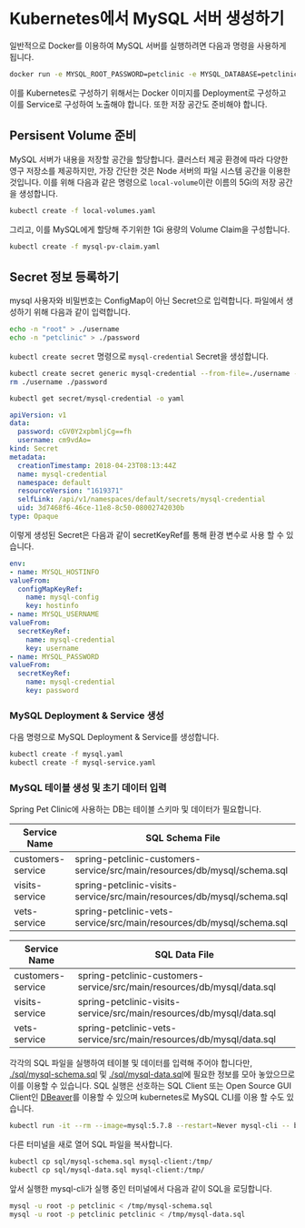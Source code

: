 # Kubernetes에서 MySQL 서버 생성하기

일반적으로 Docker를 이용하여 MySQL 서버를 실행하려면 다음과 명령을 사용하게 됩니다.

``` bash
docker run -e MYSQL_ROOT_PASSWORD=petclinic -e MYSQL_DATABASE=petclinic -p 3306:3306 mysql:5.7.8
```

이를 Kubernetes로 구성하기 위해서는 Docker 이미지를 Deployment로 구성하고 이를 Service로 구성하여 노출해야 합니다. 또한 저장 공간도 준비해야 합니다.

## Persisent Volume 준비

MySQL 서버가 내용을 저장할 공간을 할당합니다. 클러스터 제공 환경에 따라 다양한 영구 저장소를 제공하지만, 가장 간단한 것은 Node 서버의 파일 시스템 공간을 이용한 것입니다. 이를 위해 다음과 같은 명령으로 `local-volume`이란 이름의 5Gi의 저장 공간을 생성합니다.

``` bash
kubectl create -f local-volumes.yaml
```

그리고, 이를 MySQL에게 할당해 주기위한 1Gi 용량의 Volume Claim을 구성합니다.

``` bash
kubectl create -f mysql-pv-claim.yaml
```

## Secret 정보 등록하기

mysql 사용자와 비밀번호는 ConfigMap이 아닌 Secret으로 입력합니다. 파일에서 생성하기 위해 다음과 같이 입력합니다.

``` bash
echo -n "root" > ./username
echo -n "petclinic" > ./password
```

`kubectl create secret` 명령으로 `mysql-credential` Secret을 생성합니다.

``` bash
kubectl create secret generic mysql-credential --from-file=./username --from-file=./password
rm ./username ./password
```

``` bash
kubectl get secret/mysql-credential -o yaml
```

``` yaml
apiVersion: v1
data:
  password: cGV0Y2xpbmljCg==fh
  username: cm9vdAo=
kind: Secret
metadata:
  creationTimestamp: 2018-04-23T08:13:44Z
  name: mysql-credential
  namespace: default
  resourceVersion: "1619371"
  selfLink: /api/v1/namespaces/default/secrets/mysql-credential
  uid: 3d7468f6-46ce-11e8-8c50-08002742030b
type: Opaque
```

이렇게 생성된 Secret은 다음과 같이 secretKeyRef를 통해 환경 변수로 사용 할 수 있습니다.

``` yaml
env:
- name: MYSQL_HOSTINFO
valueFrom:
  configMapKeyRef:
    name: mysql-config
    key: hostinfo
- name: MYSQL_USERNAME
valueFrom:
  secretKeyRef:
    name: mysql-credential
    key: username
- name: MYSQL_PASSWORD
valueFrom:
  secretKeyRef:
    name: mysql-credential
    key: password
```

### MySQL Deployment & Service 생성

다음 명령으로 MySQL Deployment & Service를 생성합니다.

``` bash
kubectl create -f mysql.yaml
kubectl create -f mysql-service.yaml
```

### MySQL 테이블 생성 및 초기 데이터 입력

Spring Pet Clinic에 사용하는 DB는 테이블 스키마 및 데이터가 필요합니다.

Service Name | SQL Schema File
---|---
customers-service | spring-petclinic-customers-service/src/main/resources/db/mysql/schema.sql
visits-service    | spring-petclinic-visits-service/src/main/resources/db/mysql/schema.sql
vets-service      | spring-petclinic-vets-service/src/main/resources/db/mysql/schema.sql

Service Name | SQL Data File
---|---
customers-service | spring-petclinic-customers-service/src/main/resources/db/mysql/data.sql
visits-service    | spring-petclinic-visits-service/src/main/resources/db/mysql/data.sql
vets-service      | spring-petclinic-vets-service/src/main/resources/db/mysql/data.sql

각각의 SQL 파일을 실행하여 테이블 및 데이터를 입력해 주어야 합니다만, [./sql/mysql-schema.sql](./sql/mysql-schema.sql) 및 [./sql/mysql-data.sql](./sql/mysql-data.sql)에 필요한 정보를 모아 놓았으므로 이를 이용할 수 있습니다. SQL 실행은 선호하는 SQL Client 또는 Open Source GUI Client인 [DBeaver](https://dbeaver.io/)를 이용할 수 있으며 kubernetes로 MySQL CLI를 이용 할 수도 있습니다.

``` bash
kubectl run -it --rm --image=mysql:5.7.8 --restart=Never mysql-cli -- bash
```

다른 터미널을 새로 열어 SQL 파일을 복사합니다.

``` bash
kubectl cp sql/mysql-schema.sql mysql-client:/tmp/
kubectl cp sql/mysql-data.sql mysql-client:/tmp/
```

앞서 실행한 mysql-cli가 실행 중인 터미널에서 다음과 같이 SQL을 로딩합니다.

``` bash
mysql -u root -p petclinic < /tmp/mysql-schema.sql
mysql -u root -p petclinic petclinic < /tmp/mysql-data.sql
```
